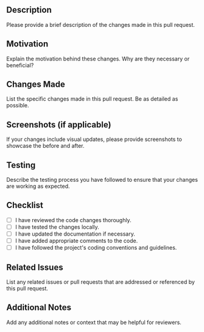 ## Description

Please provide a brief description of the changes made in this pull request.

## Motivation

Explain the motivation behind these changes. Why are they necessary or beneficial?

## Changes Made

List the specific changes made in this pull request. Be as detailed as possible.

## Screenshots (if applicable)

If your changes include visual updates, please provide screenshots to showcase the before and after.

## Testing

Describe the testing process you have followed to ensure that your changes are working as expected.

## Checklist

-   [ ] I have reviewed the code changes thoroughly.
-   [ ] I have tested the changes locally.
-   [ ] I have updated the documentation if necessary.
-   [ ] I have added appropriate comments to the code.
-   [ ] I have followed the project's coding conventions and guidelines.

## Related Issues

List any related issues or pull requests that are addressed or referenced by this pull request.

## Additional Notes

Add any additional notes or context that may be helpful for reviewers.
